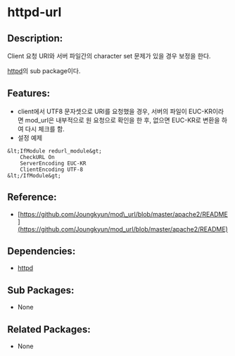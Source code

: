 # httpd-url

## Description:

Client 요청 URI와 서버 파일간의 character set 문제가 있을 경우 보정을 한다.

[httpd](../annyung3-base-packages/pkg-base-httpd.md)의 sub package이다.

## Features:

* client에서 UTF8 문자셋으로 URI를 요청했을 경우, 서버의 파일이 EUC-KR이라면 mod\_url은 내부적으로 원 요청으로 확인을 한 후, 없으면 EUC-KR로 변환을 하여 다시 체크를 함.
* 설정 예제

```text
&lt;IfModule redurl_module&gt;
    CheckURL On
    ServerEncoding EUC-KR
    ClientEncoding UTF-8
&lt;/IfModule&gt;
```

## Reference:

* [https://github.com/Joungkyun/mod\_url/blob/master/apache2/README](https://github.com/Joungkyun/mod_url/blob/master/apache2/README)

## Dependencies:

* [httpd](../annyung3-base-packages/pkg-base-httpd.md)

## Sub Packages:

* None

## Related Packages:

* None

